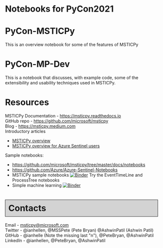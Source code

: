 # Notebooks for PyCon2021

# PyCon-MSTICPy

This is an overview notebook for some of the features of MSTICPy

# PyCon-MP-Dev

This is a notebook that discusses, with example code, some of the extensibility
and usability techniques used in MSTICPy.

# Resources

MSTICPy Documentation - https://msticpy.readthedocs.io<br>
GitHub repo - https://github.com/microsoft/msticpy<br>
Blog - https://msticpy.medium.com<br>
Introductory articles
- <a href="https://msticpy.medium.com/msticpy-v1-0-0-and-jupyter-notebooks-in-azure-sentinel-an-update-ac2f6df61f9e?source=friends_link&sk=721420baba0796878bf6c1147a28512d">MSTICPy overview</a>
- <a href="https://techcommunity.microsoft.com/t5/azure-sentinel/msticpy-and-jupyter-notebooks-in-azure-sentinel-an-update/ba-p/2279661">MSTICPy overview for Azure Sentinel users</a>

Sample notebooks:
- https://github.com/microsoft/msticpy/tree/master/docs/notebooks
- https://github.com/Azure/Azure-Sentinel-Notebooks
- MSTICPy sample notebooks [![Binder](https://mybinder.org/badge_logo.svg)](https://mybinder.org/v2/gh/microsoft/msticpy/HEAD?filepath=%2Fdocs%2Fnotebooks)
  Try the EventTimeLine and ProcessTree notebooks
- Simple machine learning [![Binder](https://mybinder.org/badge_logo.svg)](https://mybinder.org/v2/gh/Azure/Azure-Sentinel-Notebooks/HEAD?filepath=Machine%20Learning%20in%20Notebooks%20Examples.ipynb)


<h1 style="border: 1px solid;background-color: LightGray; padding: 10px">Contacts</h1>

Email - msticpy@microsoft.com<br>
Twitter - @ianhellen, @MSSPete (Pete Bryan) @AshwinPatil (Ashwin Patil)<br>
GitHub - @ianhelle (Note the missing last "n"\), @PeteBryan, @AshwinPatil<br>
LinkedIn - @ianhellen, @PeteBryan, @AshwinPatil
